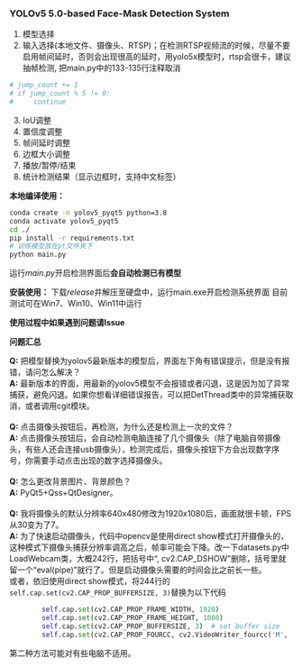 ### YOLOv5 5.0-based Face-Mask Detection System

1. 模型选择
2. 输入选择(本地文件、摄像头、RTSP)；在检测RTSP视频流的时候，尽量不要启用帧间延时，否则会出现很高的延时，用yolo5x模型时，rtsp会很卡，建议抽帧检测, 把main.py中的133-135行注释取消
```python
# jump_count += 1
# if jump_count % 5 != 0:
#     continue
```

3. IoU调整
4. 置信度调整
5. 帧间延时调整
6. 边框大小调整
7. 播放/暂停/结束
8. 统计检测结果（显示边框时，支持中文标签）


**本地编译使用：**
```bash
conda create -n yolov5_pyqt5 python=3.8
conda activate yolov5_pyqt5
cd ./
pip install -r requirements.txt
# 训练模型放在pt文件夹下
python main.py
```
运行*main.py*开启检测界面后**会自动检测已有模型**

**安装使用：**
下载*release*并解压至硬盘中，运行main.exe开启检测系统界面
目前测试可在Win7、Win10、Win11中运行

**使用过程中如果遇到问题请Issue**

**问题汇总**

**Q:** 把模型替换为yolov5最新版本的模型后，界面左下角有错误提示，但是没有报错，请问怎么解决？<br />
**A:** 最新版本的界面，用最新的yolov5模型不会报错或者闪退，这是因为加了异常捕获，避免闪退。如果你想看详细错误报告，可以把DetThread类中的异常捕获取消，或者调用cgit模块。
<br /><br />
**Q:** 点击摄像头按钮后，再检测，为什么还是检测上一次的文件？<br />
**A:** 点击摄像头按钮后，会自动检测电脑连接了几个摄像头（除了电脑自带摄像头，有些人还会连接usb摄像头），检测完成后，摄像头按钮下方会出现数字序号，你需要手动点击出现的数字选择摄像头。
<br /><br />
**Q:** 怎么更改背景图片、背景颜色？<br />
**A:** PyQt5+Qss+QtDesigner。
<br /><br />
**Q:** 我将摄像头的默认分辨率640x480修改为1920x1080后，画面就很卡顿，FPS从30变为了7。<br />
**A:** 为了快速启动摄像头，代码中opencv是使用direct show模式打开摄像头的，这种模式下摄像头捕获分辨率调高之后，帧率可能会下降。改一下datasets.py中LoadWebcam类，大概242行，把括号中“, cv2.CAP_DSHOW”删除，括号里就留一个“eval(pipe)”就行了。但是启动摄像头需要的时间会比之前长一些。<br />或者，依旧使用direct show模式，将244行的`self.cap.set(cv2.CAP_PROP_BUFFERSIZE, 3)`替换为以下代码
```python
        self.cap.set(cv2.CAP_PROP_FRAME_WIDTH, 1920)
        self.cap.set(cv2.CAP_PROP_FRAME_HEIGHT, 1080)
        self.cap.set(cv2.CAP_PROP_BUFFERSIZE, 3)  # set buffer size
        self.cap.set(cv2.CAP_PROP_FOURCC, cv2.VideoWriter_fourcc('M', 'J', 'P', 'G'))
```
第二种方法可能对有些电脑不适用。
